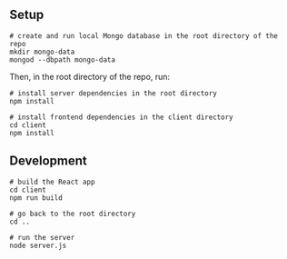 ## Setup
```
# create and run local Mongo database in the root directory of the repo
mkdir mongo-data
mongod --dbpath mongo-data
```

Then, in the root directory of the repo, run:
```
# install server dependencies in the root directory
npm install

# install frontend dependencies in the client directory
cd client
npm install
```

## Development

```
# build the React app
cd client
npm run build

# go back to the root directory
cd ..

# run the server
node server.js
```